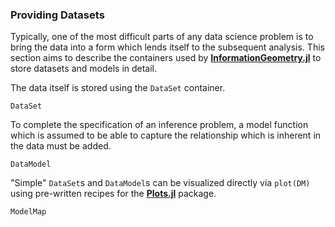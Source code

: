 
### Providing Datasets

Typically, one of the most difficult parts of any data science problem is to bring the data into a form which lends itself to the subsequent analysis.
This section aims to describe the containers used by [**InformationGeometry.jl**](https://github.com/RafaelArutjunjan/InformationGeometry.jl) to store datasets and models in detail.

The data itself is stored using the `DataSet` container.
```@docs
DataSet
```

To complete the specification of an inference problem, a model function which is assumed to be able to capture the relationship which is inherent in the data must be added.

```@docs
DataModel
```

"Simple" `DataSet`s and `DataModel`s can be visualized directly via `plot(DM)` using pre-written recipes for the [**Plots.jl**](https://github.com/JuliaPlots/Plots.jl) package.

```@docs
ModelMap
```
